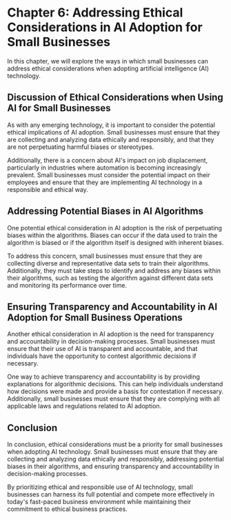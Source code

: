 Chapter 6: Addressing Ethical Considerations in AI Adoption for Small Businesses
================================================================================

In this chapter, we will explore the ways in which small businesses can address ethical considerations when adopting artificial intelligence (AI) technology.

Discussion of Ethical Considerations when Using AI for Small Businesses
-----------------------------------------------------------------------

As with any emerging technology, it is important to consider the potential ethical implications of AI adoption. Small businesses must ensure that they are collecting and analyzing data ethically and responsibly, and that they are not perpetuating harmful biases or stereotypes.

Additionally, there is a concern about AI's impact on job displacement, particularly in industries where automation is becoming increasingly prevalent. Small businesses must consider the potential impact on their employees and ensure that they are implementing AI technology in a responsible and ethical way.

Addressing Potential Biases in AI Algorithms
--------------------------------------------

One potential ethical consideration in AI adoption is the risk of perpetuating biases within the algorithms. Biases can occur if the data used to train the algorithm is biased or if the algorithm itself is designed with inherent biases.

To address this concern, small businesses must ensure that they are collecting diverse and representative data sets to train their algorithms. Additionally, they must take steps to identify and address any biases within their algorithms, such as testing the algorithm against different data sets and monitoring its performance over time.

Ensuring Transparency and Accountability in AI Adoption for Small Business Operations
-------------------------------------------------------------------------------------

Another ethical consideration in AI adoption is the need for transparency and accountability in decision-making processes. Small businesses must ensure that their use of AI is transparent and accountable, and that individuals have the opportunity to contest algorithmic decisions if necessary.

One way to achieve transparency and accountability is by providing explanations for algorithmic decisions. This can help individuals understand how decisions were made and provide a basis for contestation if necessary. Additionally, small businesses must ensure that they are complying with all applicable laws and regulations related to AI adoption.

Conclusion
--------------------------

In conclusion, ethical considerations must be a priority for small businesses when adopting AI technology. Small businesses must ensure that they are collecting and analyzing data ethically and responsibly, addressing potential biases in their algorithms, and ensuring transparency and accountability in decision-making processes.

By prioritizing ethical and responsible use of AI technology, small businesses can harness its full potential and compete more effectively in today's fast-paced business environment while maintaining their commitment to ethical business practices.

